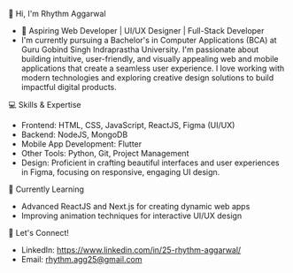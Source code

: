 👋 Hi, I'm Rhythm Aggarwal
- 🚀 Aspiring Web Developer | UI/UX Designer | Full-Stack Developer
- I'm currently pursuing a Bachelor's in Computer Applications (BCA) at Guru Gobind Singh Indraprastha University. I'm passionate about building intuitive, user-friendly, and visually appealing web and mobile applications that create a seamless user experience. I love working with modern technologies and exploring creative design solutions to build impactful digital products.

💻 Skills & Expertise
- Frontend: HTML, CSS, JavaScript, ReactJS, Figma (UI/UX)
- Backend: NodeJS, MongoDB
- Mobile App Development: Flutter
- Other Tools: Python, Git, Project Management
- Design: Proficient in crafting beautiful interfaces and user experiences in Figma, focusing on responsive, engaging UI design.

🌱 Currently Learning
- Advanced ReactJS and Next.js for creating dynamic web apps
- Improving animation techniques for interactive UI/UX design

💬 Let's Connect!
- LinkedIn: https://www.linkedin.com/in/25-rhythm-aggarwal/
- Email: rhythm.agg25@gmail.com
